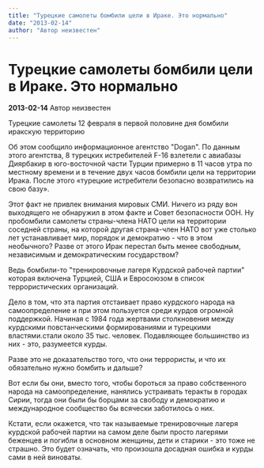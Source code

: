 ```yaml
---
title: "Турецкие самолеты бомбили цели в Ираке. Это нормально"
date: "2013-02-14"
author: "Автор неизвестен"
---
```


# Турецкие самолеты бомбили цели в Ираке. Это нормально

**2013-02-14** Автор неизвестен

Турецкие самолеты 12 февраля в первой половине дня бомбили иракскую территорию

Об этом сообщило информационное агентство "Dogan". По данным этого агентства, 8 турецких истребителей F-16 взлетели с авиабазы Диярбакир в юго-восточной части Турции примерно в 11 часов утра по местному времени и в течение двух часов бомбили цели на территории Ирака. После этого «турецкие истребители безопасно возвратились на свою базу».

Этот факт не привлек внимания мировых СМИ. Ничего из ряду вон выходящего не обнаружил в этом факте и Совет безопасности ООН. Ну пробомбили самолеты страны-члена НАТО цели на территории соседней страны, на которой другая страна-член НАТО вот уже столько лет устанавливает мир, порядок и демократию - что в этом необычного? Разве от этого Ирак перестал быть менее свободным, независимым и демократическим государством?

Ведь бомбили-то "тренировочные лагеря Kурдской рабочей партии" которая включена Турцией, США и Евросоюзом в список террористических организаций.

Дело в том, что эта партия отстаивает право курдского народа на самоопределение и при этом пользуется среди курдов огромной поддержкой. Начиная с 1984 года жертвами столкновения между курдскими повстанческими формированиями и турецкими властями.стали около 35 тыс. человек. Подавляющее большинство из них - это, разумеется курды.

Разве это не доказательство того, что они террористы, и что их обязательно нужно бомбить и дальше?

Вот если бы они, вместо того, чтобы бороться за право собственного народа на самоопределение, нанялись устраивать теракты в городах Сирии, тогда они были бы борцами за свободу и демократию и международное сообщество бы всячески заботилось о них.

Кстати, если окажется, что так называемые тренировочные лагеря курдской рабочей партии на самом деле были просто лагерями беженцев и погибли в основном женщины, дети и старики - это тоже не страшно. Это будет означать, что произошла досадная ошибка и курды сами в ней виноваты.